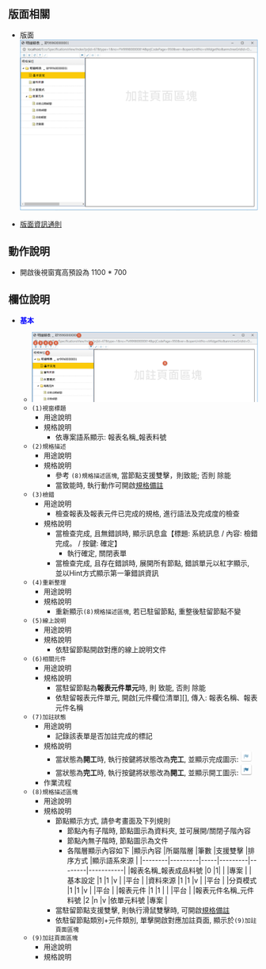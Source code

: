## <div id="layout">版面相關</div>
* 版面
    ![pic][image_spec_report]

* [版面資訊通則][link_ruleother1]

## <div id="form-action">動作說明</div>
* 開啟後視窗寬高預設為 1100 * 700


## <div id="object-desc">欄位說明</div>

* <p id="fieldbreak1" style="color:blue;font-weight:bold">基本</p>

    * ![pic][image_spec_report_block1]
    * `(1)視窗標題`
        * 用途說明
        * 規格說明
            * 依專案語系顯示: 報表名稱_報表料號
    * `(2)規格描述`
        * 用途說明
        * 規格說明
            * 參考 `(8)規格描述區塊`, 當節點支援雙擊，則致能; 否則 除能
            * 當致能時,  執行動作可開啟[規格備註][link_specification]
    * `(3)檢錯`
        * 用途說明
            * 檢查報表及報表元件已完成的規格, 進行語法及完成度的檢查
        * 規格說明
            * 當檢查完成, 且無錯誤時, 顯示訊息盒【標題: 系統訊息 / 內容: 檢錯完成。 / 按鍵: 確定】
                * 執行確定, 關閉表單
            * 當檢查完成, 且存在錯誤時, 展開所有節點, 錯誤單元以紅字顯示, 並以Hint方式顯示第一筆錯誤資訊
    * `(4)重新整理`
        * 用途說明
        * 規格說明
            * 重新顯示`(8)規格描述區塊`, 若已駐留節點, 重整後駐留節點不變
    * `(5)線上說明`
        * 用途說明
        * 規格說明
            * 依駐留節點開啟對應的線上說明文件
    * `(6)相關元件`
        * 用途說明
        * 規格說明
            * 當駐留節點為**報表元件單元**時, 則 致能, 否則 除能
            * 依駐留報表元件單元, 開啟[元件欄位清單][], 傳入: 報表名稱、報表元件名稱
    * `(7)加註狀態`
        * 用途說明
            * 記錄該表單是否加註完成的標記
        * 規格說明
            * 當狀態為**開工**時, 執行按鍵將狀態改為**完工**, 並顯示完成圖示: ![pic][image_report_annotation_finish]
            * 當狀態為**完工**時, 執行按鍵將狀態改為**開工**, 並顯示開工圖示: ![pic][image_report_annotation_start]
        * 作業流程
    * `(8)規格描述區塊`
        * 用途說明
        * 規格說明
            * 節點顯示方式, 請參考畫面及下列規則
                * 節點內有子階時, 節點圖示為資料夾, 並可展開/關閉子階內容
                * 節點內無子階時, 節點圖示為文件
                * 各階層顯示內容如下
                    |顯示內容 |所屬階層 |筆數 |支援雙擊 |排序方式 |顯示語系來源 |
                    |--------|---------|-----|---------|--------|-----------|
                    |報表名稱_報表成品料號 |0 |1| | |專案 |
                    |基本設定      |1 |1 |v | |平台 |
                    |資料來源      |1 |1 |v | |平台 |
                    |分頁模式      |1 |1 |v | |平台 |
                    |報表元件      |1 |1 | | |平台 |
                    |報表元件名稱_元件料號 |2 |n |v |依單元料號 |專案 |
            * 當駐留節點支援雙擊, 則執行滑鼠雙擊時, 可開啟[規格備註][link_specification]
            * 依駐留節點類別+元件類別, 單擊開啟對應加註頁面, 顯示於`(9)加註頁面區塊`
    * `(9)加註頁面區塊`
        * 用途說明
        * 規格說明



<!-- 圖片 -->
[image_spec_report]:attachment/SpecificationsReport.png
[image_spec_report_block1]:attachment/SpecificationsReport_block1.png
[image_report_annotation_start]:attachment/ReportAnnotation_Start.png
[image_report_annotation_finish]:attachment/ReportAnnotation_Finish.png


<!-- 超連結 -->
[link_fieldbreak1]:#fieldbreak1 "欄位說明/基本"
[link_ruleother1]:/8.10.1/IDE/Specification/RulesOther/README#ruleother1 "共用通則_其它/版面資訊通則"
[link_specification]:/8.10.1/IDE/Specification/SpecificationRemarks/README "規格備註"